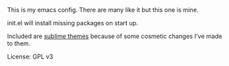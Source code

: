 This is my emacs config. There are many like it but this one is mine.

init.el will install missing packages on start up. 

Included are [sublime themes](https://github.com/owainlewis/emacs-color-themes) because of some cosmetic changes I've made to them.

License: GPL v3